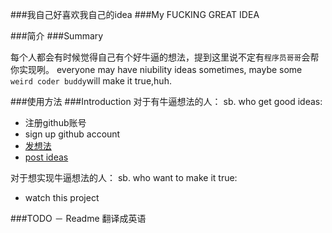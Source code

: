 ###我自己好喜欢我自己的idea
###My FUCKING GREAT IDEA

###简介
###Summary

每个人都会有时候觉得自己有个好牛逼的想法，提到这里说不定有```程序员哥哥```会帮你实现咧。
everyone may have niubility ideas sometimes, maybe some ```weird coder buddy```will make it true,huh.

###使用方法
###Introduction
对于有牛逼想法的人：
sb. who get good ideas:

- 注册github账号
- sign up github account
- [发想法](https://github.com/zzz6519003/ideas/issues/new)
- [post ideas](https://github.com/zzz6519003/ideas/issues/new)

对于想实现牛逼想法的人：
sb. who want to make it true:

- watch this project

###TODO
－ Readme 翻译成英语
